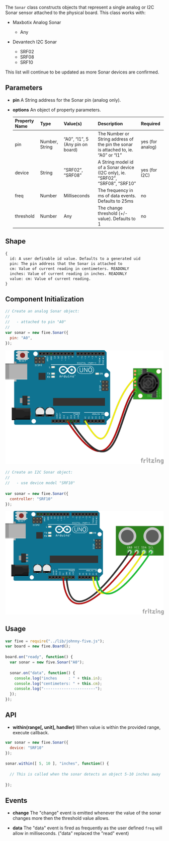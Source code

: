 The `Sonar` class constructs objects that represent a single analog or I2C Sonar sensor attached to the physical board. This class works with: 

- Maxbotix Analog Sonar 
  - Any

- Devantech I2C Sonar
  - SRF02
  - SRF08
  - SRF10


This list will continue to be updated as more Sonar devices are confirmed.

## Parameters


- **pin** A String address for the Sonar pin (analog only).

- **options** An object of property parameters.

  | Property Name | Type           | Value(s)                         | Description                                                                        | Required         |
  |---------------|----------------|----------------------------------|------------------------------------------------------------------------------------|------------------|
  | pin           | Number, String | “A0”, “I1”, 5 (Any pin on board) | The Number or String address of the pin the sonar is attached to, ie. “A0” or “I1” | yes (for analog) |
  | device        | String         | “SRF02”, “SRF08”                 | A String model id of a Sonar device (I2C only), ie. “SRF02”, “SRF08”, “SRF10”      | yes (for I2C)    |
  | freq          | Number         | Milliseconds                     | The frequency in ms of data events. Defaults to 25ms                               | no               |
  | threshold     | Number         | Any                              | The change threshold (+/- value). Defaults to 1                                    | no               |





## Shape

```
{ 
  id: A user definable id value. Defaults to a generated uid
  pin: The pin address that the Sonar is attached to
  cm: Value of current reading in centimeters. READONLY
  inches: Value of current reading in inches. READONLY
  value: cm: Value of current reading.
}
```

## Component Initialization

```js
// Create an analog Sonar object:
// 
//   - attached to pin "A0"
//
var sonar = new five.Sonar({
  pin: "A0", 
});
```

![Sonar](https://github.com/rwaldron/johnny-five/raw/master/docs/breadboard/sonar.png)



```js
// Create an I2C Sonar object:
// 
//   - use device model "SRF10"

var sonar = new five.Sonar({
  controller: "SRF10"
});
```

![Sonar I2C](https://github.com/rwaldron/johnny-five/raw/master/docs/breadboard/sonar-srf10.png)


## Usage
```js
var five = require("../lib/johnny-five.js");
var board = new five.Board();

board.on("ready", function() {
  var sonar = new five.Sonar("A0");

  sonar.on("data", function() {
    console.log("inches     : " + this.in);
    console.log("centimeters: " + this.cm);
    console.log("-----------------------");
  });
});

```


## API

- **within(range[, unit], handler)** When value is within the provided range, execute callback. 
```js
var sonar = new five.Sonar({
  device: "SRF10"
});

sonar.within([ 5, 10 ], "inches", function() {
  
  // This is called when the sonar detects an object 5-10 inches away

});

```

## Events

- **change** The "change" event is emitted whenever the value of the sonar changes more then the threshold value allows.

- **data** The "data" event is fired as frequently as the user defined `freq` will allow in milliseconds. ("data" replaced the "read" event)
